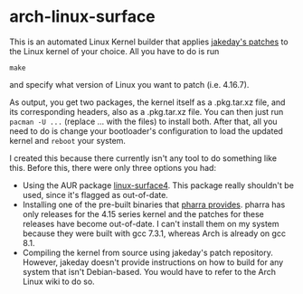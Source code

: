 # arch-linux-surface

This is an automated Linux Kernel builder that applies [jakeday's patches](https://github.com/jakeday/linux-surface) to the Linux kernel of your choice. All you have to do is run

```
make
```

and specify what version of Linux you want to patch (i.e. 4.16.7).

As output, you get two packages, the kernel itself as a .pkg.tar.xz file, and its corresponding headers, also as a .pkg.tar.xz file. You can then just run `pacman -U ...` (replace ... with the files) to install both. After that, all you need to do is change your bootloader's configuration to load the updated kernel and `reboot` your system.

I created this because there currently isn't any tool to do something like this. Before this, there were only three options you had:
  * Using the AUR package [linux-surface4](https://aur.archlinux.org/packages/linux-surface4/). This package really shouldn't be used, since it's flagged as out-of-date.
  * Installing one of the pre-built binaries that [pharra provides](https://github.com/pharra/linux-surface). pharra has only releases for the 4.15 series kernel and the patches for these releases have become out-of-date. I can't install them on my system because they were built with gcc 7.3.1, whereas Arch is already on gcc 8.1.
  * Compiling the kernel from source using jakeday's patch repository. However, jakeday doesn't provide instructions on how to build for any system that isn't Debian-based. You would have to refer to the Arch Linux wiki to do so. 
